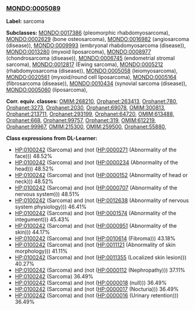 
### [MONDO:0005089](http://purl.obolibrary.org/obo/MONDO_0005089)
**Label:** sarcoma

**Subclasses:** [MONDO:0017386](http://purl.obolibrary.org/obo/MONDO_0017386) (pleomorphic rhabdomyosarcoma), [MONDO:0002629](http://purl.obolibrary.org/obo/MONDO_0002629) (bone osteosarcoma), [MONDO:0016982](http://purl.obolibrary.org/obo/MONDO_0016982) (angiosarcoma (disease)), [MONDO:0009993](http://purl.obolibrary.org/obo/MONDO_0009993) (embryonal rhabdomyosarcoma (disease)), [MONDO:0013280](http://purl.obolibrary.org/obo/MONDO_0013280) (myxoid liposarcoma), [MONDO:0008977](http://purl.obolibrary.org/obo/MONDO_0008977) (chondrosarcoma (disease)), [MONDO:0006745](http://purl.obolibrary.org/obo/MONDO_0006745) (endometrial stromal sarcoma), [MONDO:0012817](http://purl.obolibrary.org/obo/MONDO_0012817) (Ewing sarcoma), [MONDO:0005212](http://purl.obolibrary.org/obo/MONDO_0005212) (rhabdomyosarcoma (disease)), [MONDO:0005058](http://purl.obolibrary.org/obo/MONDO_0005058) (leiomyosarcoma), [MONDO:0020561](http://purl.obolibrary.org/obo/MONDO_0020561) (myxoid/round cell liposarcoma), [MONDO:0005164](http://purl.obolibrary.org/obo/MONDO_0005164) (fibrosarcoma (disease)), [MONDO:0010434](http://purl.obolibrary.org/obo/MONDO_0010434) (synovial sarcoma (disease)), [MONDO:0005060](http://purl.obolibrary.org/obo/MONDO_0005060) (liposarcoma), 

**Corr. equiv. classes:** [OMIM:268210](http://purl.obolibrary.org/obo/OMIM_268210), [Orphanet:263413](http://www.orpha.net/ORDO/Orphanet_263413), [Orphanet:780](http://www.orpha.net/ORDO/Orphanet_780), [Orphanet:3273](http://www.orpha.net/ORDO/Orphanet_3273), [Orphanet:2030](http://www.orpha.net/ORDO/Orphanet_2030), [Orphanet:69078](http://www.orpha.net/ORDO/Orphanet_69078), [OMIM:300813](http://purl.obolibrary.org/obo/OMIM_300813), [Orphanet:213711](http://www.orpha.net/ORDO/Orphanet_213711), [Orphanet:293199](http://www.orpha.net/ORDO/Orphanet_293199), [Orphanet:64720](http://www.orpha.net/ORDO/Orphanet_64720), [OMIM:613488](http://purl.obolibrary.org/obo/OMIM_613488), [Orphanet:668](http://www.orpha.net/ORDO/Orphanet_668), [Orphanet:99757](http://www.orpha.net/ORDO/Orphanet_99757), [Orphanet:319](http://www.orpha.net/ORDO/Orphanet_319), [OMIM:612219](http://purl.obolibrary.org/obo/OMIM_612219), [Orphanet:99967](http://www.orpha.net/ORDO/Orphanet_99967), [OMIM:215300](http://purl.obolibrary.org/obo/OMIM_215300), [OMIM:259500](http://purl.obolibrary.org/obo/OMIM_259500), [Orphanet:55880](http://www.orpha.net/ORDO/Orphanet_55880), 

**Class expressions from DL-Learner:**

- [HP:0100242](http://purl.obolibrary.org/obo/HP_0100242) (Sarcoma) and (not ([HP:0000271](http://purl.obolibrary.org/obo/HP_0000271) (Abnormality of the face))) 48.52%
- [HP:0100242](http://purl.obolibrary.org/obo/HP_0100242) (Sarcoma) and (not ([HP:0000234](http://purl.obolibrary.org/obo/HP_0000234) (Abnormality of the head))) 48.52%
- [HP:0100242](http://purl.obolibrary.org/obo/HP_0100242) (Sarcoma) and (not ([HP:0000152](http://purl.obolibrary.org/obo/HP_0000152) (Abnormality of head or neck))) 48.52%
- [HP:0100242](http://purl.obolibrary.org/obo/HP_0100242) (Sarcoma) and (not ([HP:0000707](http://purl.obolibrary.org/obo/HP_0000707) (Abnormality of the nervous system))) 48.51%
- [HP:0100242](http://purl.obolibrary.org/obo/HP_0100242) (Sarcoma) and (not ([HP:0012638](http://purl.obolibrary.org/obo/HP_0012638) (Abnormality of nervous system physiology))) 46.41%
- [HP:0100242](http://purl.obolibrary.org/obo/HP_0100242) (Sarcoma) and (not ([HP:0001574](http://purl.obolibrary.org/obo/HP_0001574) (Abnormality of the integument))) 45.43%
- [HP:0100242](http://purl.obolibrary.org/obo/HP_0100242) (Sarcoma) and (not ([HP:0000951](http://purl.obolibrary.org/obo/HP_0000951) (Abnormality of the skin))) 44.17%
- [HP:0100242](http://purl.obolibrary.org/obo/HP_0100242) (Sarcoma) and (not ([HP:0010614](http://purl.obolibrary.org/obo/HP_0010614) (Fibroma))) 43.18%
- [HP:0100242](http://purl.obolibrary.org/obo/HP_0100242) (Sarcoma) and (not ([HP:0011121](http://purl.obolibrary.org/obo/HP_0011121) (Abnormality of skin morphology))) 41.11%
- [HP:0100242](http://purl.obolibrary.org/obo/HP_0100242) (Sarcoma) and (not ([HP:0011355](http://purl.obolibrary.org/obo/HP_0011355) (Localized skin lesion))) 40.27%
- [HP:0100242](http://purl.obolibrary.org/obo/HP_0100242) (Sarcoma) and (not ([HP:0000112](http://purl.obolibrary.org/obo/HP_0000112) (Nephropathy))) 37.11%
- [HP:0100242](http://purl.obolibrary.org/obo/HP_0100242) (Sarcoma) 36.49%
- [HP:0100242](http://purl.obolibrary.org/obo/HP_0100242) (Sarcoma) and (not ([HP:0000018](http://purl.obolibrary.org/obo/HP_0000018) (null))) 36.49%
- [HP:0100242](http://purl.obolibrary.org/obo/HP_0100242) (Sarcoma) and (not ([HP:0000017](http://purl.obolibrary.org/obo/HP_0000017) (Nocturia))) 36.49%
- [HP:0100242](http://purl.obolibrary.org/obo/HP_0100242) (Sarcoma) and (not ([HP:0000016](http://purl.obolibrary.org/obo/HP_0000016) (Urinary retention))) 36.49%


